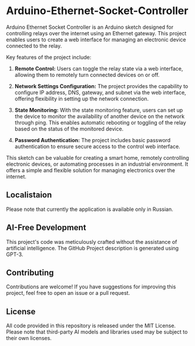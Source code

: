 # Arduino-Ethernet-Socket-Controller

Arduino Ethernet Socket Controller is an Arduino sketch designed for controlling relays over the internet using an Ethernet gateway. This project enables users to create a web interface for managing an electronic device connected to the relay.

Key features of the project include:

1. **Remote Control:** Users can toggle the relay state via a web interface, allowing them to remotely turn connected devices on or off.

2. **Network Settings Configuration:** The project provides the capability to configure IP address, DNS, gateway, and subnet via the web interface, offering flexibility in setting up the network connection.

3. **State Monitoring:** With the state monitoring feature, users can set up the device to monitor the availability of another device on the network through ping. This enables automatic rebooting or toggling of the relay based on the status of the monitored device.

4. **Password Authentication:** The project includes basic password authentication to ensure secure access to the control web interface.

This sketch can be valuable for creating a smart home, remotely controlling electronic devices, or automating processes in an industrial environment. It offers a simple and flexible solution for managing electronics over the internet.

## Localistaion

Please note that currently the application is available only in Russian.

## AI-Free Development

This project's code was meticulously crafted without the assistance of artificial intelligence. The GitHub Project description is generated using GPT-3.

## Contributing

Contributions are welcome! If you have suggestions for improving this project, feel free to open an issue or a pull request.

## License

All code provided in this repository is released under the MIT License. Please note that third-party AI models and libraries used may be subject to their own licenses.
